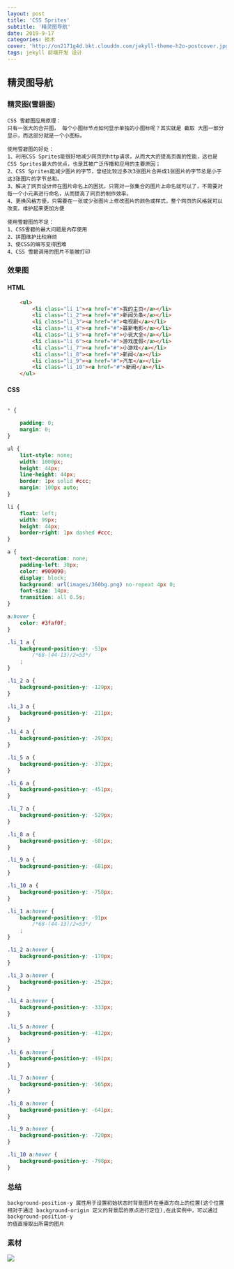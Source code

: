 ```yaml
---
layout: post
title: 'CSS Sprites'
subtitle: '精灵图导航'
date: 2019-9-17
categories: 技术
cover: 'http://on2171g4d.bkt.clouddn.com/jekyll-theme-h2o-postcover.jpg'
tags: jekyll 前端开发 设计
---
```


## 精灵图导航 

### 精灵图(雪碧图)
	CSS 雪碧图应用原理：
	只有一张大的合并图， 每个小图标节点如何显示单独的小图标呢？其实就是 截取 大图一部分显示，而这部分就是一个小图标。

	使用雪碧图的好处：
	1、利用CSS Sprites能很好地减少网页的http请求，从而大大的提高页面的性能，这也是CSS Sprites最大的优点，也是其被广泛传播和应用的主要原因； 
	2、CSS Sprites能减少图片的字节，曾经比较过多次3张图片合并成1张图片的字节总是小于这3张图片的字节总和。 
	3、解决了网页设计师在图片命名上的困扰，只需对一张集合的图片上命名就可以了，不需要对每一个小元素进行命名，从而提高了网页的制作效率。 
	4、更换风格方便，只需要在一张或少张图片上修改图片的颜色或样式，整个网页的风格就可以改变。维护起来更加方便 

	使用雪碧图的不足：
	1、CSS雪碧的最大问题是内存使用
	2、拼图维护比较麻烦
	3、使CSS的编写变得困难    
	4、CSS 雪碧调用的图片不能被打印



### 效果图

#### HTML

``` html
    <ul>
        <li class="li_1"><a href="#">我的主页</a></li>
        <li class="li_2"><a href="#">新闻头条</a></li>
        <li class="li_3"><a href="#">电视剧</a></li>
        <li class="li_4"><a href="#">最新电影</a></li>
        <li class="li_5"><a href="#">小说大全</a></li>
        <li class="li_6"><a href="#">游戏度假</a></li>
        <li class="li_7"><a href="#">小游戏</a></li>
        <li class="li_8"><a href="#">新闻</a></li>
        <li class="li_9"><a href="#">汽车</a></li>
        <li class="li_10"><a href="#">新闻</a></li>
    </ul>
```

#### CSS

``` css

* {

    padding: 0;
    margin: 0;
}

ul {
    list-style: none;
    width: 1000px;
    height: 44px;
    line-height: 44px;
    border: 1px solid #ccc;
    margin: 100px auto;
}

li {
    float: left;
    width: 99px;
    height: 44px;
    border-right: 1px dashed #ccc;
}

a {
    text-decoration: none;
    padding-left: 30px;
    color: #909090;
    display: block;
    background: url(images/360bg.png) no-repeat 4px 0;
    font-size: 14px;
    transition: all 0.5s;
}

a:hover {
    color: #3faf0f;
}

.li_1 a {
    background-position-y: -53px
        /*68-(44-13)/2=53*/
    ;
}

.li_2 a {
    background-position-y: -129px;
}

.li_3 a {
    background-position-y: -211px;
}

.li_4 a {
    background-position-y: -293px;
}

.li_5 a {
    background-position-y: -372px;
}

.li_6 a {
    background-position-y: -451px;
}

.li_7 a {
    background-position-y: -529px;
}

.li_8 a {
    background-position-y: -601px;
}

.li_9 a {
    background-position-y: -681px;
}

.li_10 a {
    background-position-y: -758px;
}

.li_1 a:hover {
    background-position-y: -91px
        /*68-(44-13)/2=53*/
    ;
}

.li_2 a:hover {
    background-position-y: -170px;
}

.li_3 a:hover {
    background-position-y: -252px;
}

.li_4 a:hover {
    background-position-y: -333px;
}

.li_5 a:hover {
    background-position-y: -412px;
}

.li_6 a:hover {
    background-position-y: -491px;
}

.li_7 a:hover {
    background-position-y: -565px;
}

.li_8 a:hover {
    background-position-y: -641px;
}

.li_9 a:hover {
    background-position-y: -720px;
}

.li_10 a:hover {
    background-position-y: -798px;
}
```
### 总结
	background-position-y 属性用于设置初始状态时背景图片在垂直方向上的位置(这个位置相对于通过 background-origin 定义的背景层的原点进行定位),在此实例中，可以通过background-position-y
	的值直接取出所需的图片

### 素材

![](../images/360bg.png)
